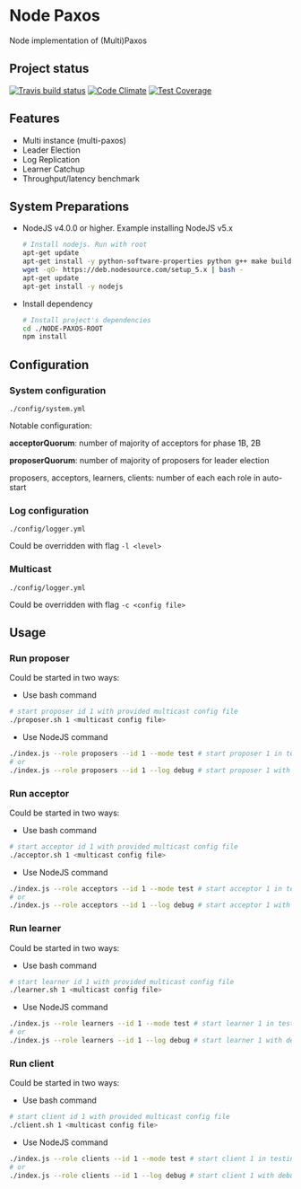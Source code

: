 # Node Paxos

Node implementation of (Multi)Paxos

## Project status
[![Travis build status](http://img.shields.io/travis/longle255/node-paxos.svg?style=flat)](https://travis-ci.org/longle255/node-paxos)
[![Code Climate](https://codeclimate.com/github/longle255/node-paxos/badges/gpa.svg)](https://codeclimate.com/github/longle255/node-paxos)
[![Test Coverage](https://codeclimate.com/github/longle255/node-paxos/badges/coverage.svg)](https://codeclimate.com/github/longle255/node-paxos)

## Features

- Multi instance (multi-paxos)
- Leader Election
- Log Replication
- Learner Catchup
- Throughput/latency benchmark

## System Preparations

- NodeJS v4.0.0 or higher. Example installing NodeJS v5.x

  ```sh
  # Install nodejs. Run with root
  apt-get update
  apt-get install -y python-software-properties python g++ make build-essential
  wget -qO- https://deb.nodesource.com/setup_5.x | bash -
  apt-get update
  apt-get install -y nodejs
  ```

- Install dependency

  ```sh
  # Install project's dependencies
  cd ./NODE-PAXOS-ROOT
  npm install
  ```


## Configuration

### System configuration

`./config/system.yml`

Notable configuration:

**acceptorQuorum**: number of majority of acceptors for phase 1B, 2B

**proposerQuorum**: number of majority of proposers for leader election

proposers, acceptors, learners, clients: number of each each role in auto-start

### Log configuration

`./config/logger.yml`

Could be overridden with flag `-l <level>`

### Multicast

`./config/logger.yml`

Could be overridden with flag `-c <config file>`


## Usage

### Run proposer

Could be started in two ways:

+ Use bash command

```sh
# start proposer id 1 with provided multicast config file
./proposer.sh 1 <multicast config file>
```

+ Use NodeJS command

```sh
./index.js --role proposers --id 1 --mode test # start proposer 1 in testing mode
# or
./index.js --role proposers --id 1 --log debug # start proposer 1 with debug logging
```


### Run acceptor

Could be started in two ways:

+ Use bash command

```sh
# start acceptor id 1 with provided multicast config file
./acceptor.sh 1 <multicast config file>
```

+ Use NodeJS command

```sh
./index.js --role acceptors --id 1 --mode test # start acceptor 1 in testing mode
# or
./index.js --role acceptors --id 1 --log debug # start acceptor 1 with debug logging
```


### Run learner

Could be started in two ways:

+ Use bash command

```sh
# start learner id 1 with provided multicast config file
./learner.sh 1 <multicast config file>
```

+ Use NodeJS command

```sh
./index.js --role learners --id 1 --mode test # start learner 1 in testing mode
# or
./index.js --role learners --id 1 --log debug # start learner 1 with debug logging
```


### Run client

Could be started in two ways:

+ Use bash command

```sh
# start client id 1 with provided multicast config file
./client.sh 1 <multicast config file>
```

+ Use NodeJS command

```sh
./index.js --role clients --id 1 --mode test # start client 1 in testing mode
# or
./index.js --role clients --id 1 --log debug # start client 1 with debug logging
```

